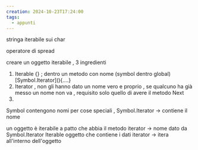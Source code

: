 ```yaml
---
creation: 2024-10-23T17:24:00
tags:
  - appunti
---
```

stringa iterabile sui char

operatore di spread

creare un oggetto iterabile , 3 ingredienti 
1. Iterable {} ; dentro un metodo con nome (symbol dentro global) \[Symbol.Iterator](){....}
2. Iterator , non gli hanno dato un nome vero e proprio , se qualcuno ha già messo un nome non va , requisito solo quello di avere il metodo Next 
3. 
Symbol contengono nomi per cose speciali , Symbol.Iterator -> contiene il nome 

un oggetto è iterabile a patto che abbia il metodo iterator -> nome dato da Symbol.Iterator
Iterable oggetto che contiene i dati
iterator -> itera all'interno dell'oggetto

